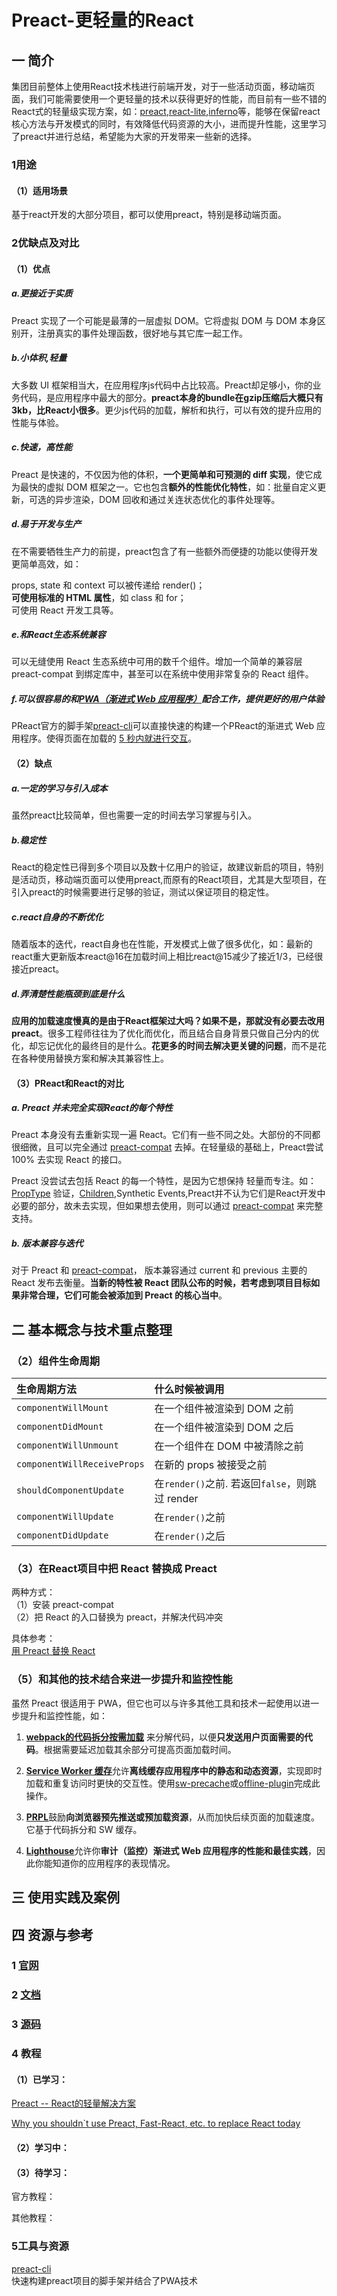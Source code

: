 # Preact-更轻量的React

## 一 简介

集团目前整体上使用React技术栈进行前端开发，对于一些活动页面，移动端页面，我们可能需要使用一个更轻量的技术以获得更好的性能，而目前有一些不错的React式的轻量级实现方案，如：[preact](https://github.com/developit/preact/),[react-lite](https://github.com/Lucifier129/react-lite),[inferno](https://github.com/infernojs/inferno)等，能够在保留react核心方法与开发模式的同时，有效降低代码资源的大小，进而提升性能，这里学习了preact并进行总结，希望能为大家的开发带来一些新的选择。

### 1用途

#### （1）适用场景

基于react开发的大部分项目，都可以使用preact，特别是移动端页面。

### 2优缺点及对比

#### （1）优点

##### a.更接近于实质

Preact 实现了一个可能是最薄的一层虚拟 DOM。它将虚拟 DOM 与 DOM 本身区别开，注册真实的事件处理函数，很好地与其它库一起工作。

##### b.小体积,轻量

大多数 UI 框架相当大，在应用程序js代码中占比较高。Preact却足够小，你的业务代码，是应用程序中最大的部分。**preact本身的bundle在gzip压缩后大概只有3kb，比React小很多**。更少js代码的加载，解析和执行，可以有效的提升应用的性能与体验。

##### c.快速，高性能

Preact 是快速的，不仅因为他的体积，**一个更简单和可预测的 diff 实现**，使它成为最快的虚拟 DOM 框架之一。它也包含**额外的性能优化特性**，如：批量自定义更新，可选的异步渲染，DOM 回收和通过关连状态优化的事件处理等。

##### d.易于开发与生产

在不需要牺牲生产力的前提，preact包含了有一些额外而便捷的功能以使得开发更简单高效，如：

props, state 和 context 可以被传递给 render\(\)；  
**可使用标准的 HTML 属性**，如 class 和 for；  
可使用 React 开发工具等。

##### e.和React生态系统兼容

可以无缝使用 React 生态系统中可用的数千个组件。增加一个简单的兼容层 preact-compat 到绑定库中，甚至可以在系统中使用非常复杂的 React 组件。

##### f.可以很容易的和[PWA（渐进式 Web 应用程序）](https://developers.google.com/web/progressive-web-apps/)配合工作，提供更好的用户体验

PReact官方的脚手架[preact-cli](https://github.com/developit/preact-cli)可以直接快速的构建一个PReact的渐进式 Web 应用程序。使得页面在加载的 [5 秒内就进行交互](https://infrequently.org/2016/09/what-exactly-makes-something-a-progressive-web-app/)。

#### （2）缺点

##### a.一定的学习与引入成本

虽然preact比较简单，但也需要一定的时间去学习掌握与引入。

##### b.稳定性

React的稳定性已得到多个项目以及数十亿用户的验证，故建议新启的项目，特别是活动页，移动端页面可以使用preact,而原有的React项目，尤其是大型项目，在引入preact的时候需要进行足够的验证，测试以保证项目的稳定性。

##### c.react自身的不断优化

随着版本的迭代，react自身也在性能，开发模式上做了很多优化，如：最新的react重大更新版本react@16在加载时间上相比react@15减少了接近1/3，已经很接近preact。

##### d.弄清楚性能瓶颈到底是什么

**应用的加载速度慢真的是由于React框架过大吗？如果不是，那就没有必要去改用preact**。很多工程师往往为了优化而优化，而且结合自身背景只做自己分内的优化，却忘记优化的最终目的是什么。**花更多的时间去解决更关键的问题**，而不是花在各种使用替换方案和解决其兼容性上。

#### （3）PReact和React的对比

##### a. Preact 并未完全实现React的每个特性

Preact 本身没有去重新实现一遍 React。它们有一些不同之处。大部份的不同都很细微，且可以完全通过 [preact-compat](https://github.com/developit/preact-compat) 去掉。在轻量级的基础上，Preact尝试 100% 去实现 React 的接口。

Preact 没尝试去包括 React 的每一个特性，是因为它想保持 轻量而专注。如：[PropType](https://github.com/developit/proptypes) 验证，[Children](https://facebook.github.io/react/docs/react-api.html),Synthetic Events,Preact并不认为它们是React开发中必要的部分，故未去实现，但如果想去使用，则可以通过 [preact-compat](https://github.com/developit/preact-compat) 来完整支持。

##### b. 版本兼容与迭代

对于 Preact 和 [preact-compat](https://github.com/developit/preact-compat)， 版本兼容通过 current 和 previous 主要的 React 发布去衡量。**当新的特性被 React 团队公布的时候，若考虑到项目目标如果非常合理，它们可能会被添加到 Preact 的核心当中**。

## 二 基本概念与技术重点整理

### （2）组件生命周期

| 生命周期方法 | 什么时候被调用 |
| :--- | :--- |
| `componentWillMount` | 在一个组件被渲染到 DOM 之前 |
| `componentDidMount` | 在一个组件被渲染到 DOM 之后 |
| `componentWillUnmount` | 在一个组件在 DOM 中被清除之前 |
| `componentWillReceiveProps` | 在新的 props 被接受之前 |
| `shouldComponentUpdate` | 在`render()`之前. 若返回`false`，则跳过 render |
| `componentWillUpdate` | 在`render()`之前 |
| `componentDidUpdate` | 在`render()`之后 |

### （3）在React项目中把 React 替换成 Preact

两种方式：  
（1）安装 preact-compat  
（2）把 React 的入口替换为 preact，并解决代码冲突

具体参考：  
[用 Preact 替换 React    
](https://preactjs.com/guide/switching-to-preact)

### （5）和其他的技术结合来进一步提升和监控性能

虽然 Preact 很适用于 PWA，但它也可以与许多其他工具和技术一起使用以进一步提升和监控性能，如：

1. [**webpack的代码拆分按需加载**](https://webpack.github.io/docs/code-splitting.html) 来分解代码，以便**只发送用户页面需要的代码**。根据需要延迟加载其余部分可提高页面加载时间。

2. [**Service Worker 缓存**](https://developers.google.com/web/fundamentals/getting-started/primers/service-workers)允许**离线缓存应用程序中的静态和动态资源**，实现即时加载和重复访问时更快的交互性。使用[sw-precache](https://github.com/GoogleChrome/sw-precache#wrappers-and-starter-kits)或[offline-plugin](https://github.com/NekR/offline-plugin)完成此操作。

3. [**PRPL**](https://developers.google.com/web/fundamentals/performance/prpl-pattern/)鼓励**向浏览器预先推送或预加载资源**，从而加快后续页面的加载速度。它基于代码拆分和 SW 缓存。

4. [**Lighthouse**](https://github.com/GoogleChrome/lighthouse/)允许你**审计（监控）渐进式 Web 应用程序的性能和最佳实践**，因此你能知道你的应用程序的表现情况。



## 三 使用实践及案例

## 四 资源与参考

### 1 [官网](https://preactjs.com/)

### 2 [文档](https://preactjs.com/guide/getting-started)

### 3 [源码](https://github.com/developit/preact/)

### 4 教程

#### （1）已学习：

[Preact -- React的轻量解决方案    
](https://github.com/lcxfs1991/blog/issues/13)

[Why you shouldn\`t use Preact, Fast-React, etc. to replace React today](http://imweb.io/topic/5955bdcc690607610fe2e96e)

#### （2）学习中：

#### （3）待学习：

官方教程：

其他教程：

### 5工具与资源

[preact-cli    
](https://github.com/developit/preact-cli)快速构建preact项目的脚手架并结合了PWA技术


